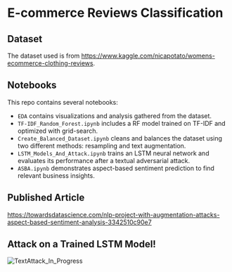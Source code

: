 # E-commerce Reviews Classification

## Dataset
The dataset used is from https://www.kaggle.com/nicapotato/womens-ecommerce-clothing-reviews.

## Notebooks
This repo contains several notebooks:
- ```EDA``` contains visualizations and analysis gathered from the dataset.
- ```TF-IDF_Random_Forest.ipynb``` includes a RF model trained on TF-IDF and optimized with grid-search.
- ```Create_Balanced_Dataset.ipynb``` cleans and balances the dataset using two different methods: resampling and text augmentation.
- ```LSTM_Models_And_Attack.ipynb``` trains an LSTM neural network and evaluates its performance after a textual adversarial attack.
- ```ASBA.ipynb``` demonstrates aspect-based sentiment prediction to find relevant business insights.

## Published Article
https://towardsdatascience.com/nlp-project-with-augmentation-attacks-aspect-based-sentiment-analysis-3342510c90e7

## Attack on a Trained LSTM Model!
![TextAttack_In_Progress](https://user-images.githubusercontent.com/84154105/153041919-02df48fb-0be1-4194-9990-a3182386c3c8.gif)
